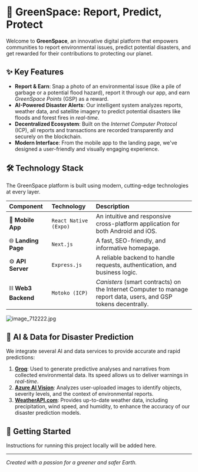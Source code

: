# 🌳 GreenSpace: Report, Predict, Protect

Welcome to **GreenSpace**, an innovative digital platform that empowers communities to report environmental issues, predict potential disasters, and get rewarded for their contributions to protecting our planet.

## ✨ Key Features

* **Report & Earn**: Snap a photo of an environmental issue (like a pile of garbage or a potential flood hazard), report it through our app, and earn *GreenSpace Points* (GSP) as a reward.
* **AI-Powered Disaster Alerts**: Our intelligent system analyzes reports, weather data, and satellite imagery to predict potential disasters like floods and forest fires in *real-time*.
* **Decentralized Ecosystem**: Built on the *Internet Computer Protocol* (ICP), all reports and transactions are recorded transparently and securely on the blockchain.
* **Modern Interface**: From the mobile app to the landing page, we've designed a user-friendly and visually engaging experience.

## 🛠️ Technology Stack

The GreenSpace platform is built using modern, cutting-edge technologies at every layer.

| Component         | Technology            | Description                                                                                             |
| :---------------- | :-------------------- | :------------------------------------------------------------------------------------------------------ |
| 📱 **Mobile App** | `React Native (Expo)` | An intuitive and responsive cross-platform application for both Android and iOS.                        |
| 🌐 **Landing Page** | `Next.js`             | A fast, SEO-friendly, and informative homepage.                                                         |
| ⚙️ **API Server** | `Express.js`          | A reliable backend to handle requests, authentication, and business logic.                              |
| ⛓️ **Web3 Backend** | `Motoko (ICP)`        | *Canisters* (smart contracts) on the Internet Computer to manage report data, users, and GSP tokens decentrally. |

![image_712222.jpg](image_712222.jpg)

## 🤖 AI & Data for Disaster Prediction

We integrate several AI and data services to provide accurate and rapid predictions:

1.  **[Groq](https://groq.com/)**: Used to generate predictive analyses and narratives from collected environmental data. Its speed allows us to deliver warnings in *real-time*.
2.  **[Azure AI Vision](https://azure.microsoft.com/en-us/products/ai-services/ai-vision)**: Analyzes user-uploaded images to identify objects, severity levels, and the context of environmental reports.
3.  **[WeatherAPI.com](https://www.weatherapi.com/)**: Provides up-to-date weather data, including precipitation, wind speed, and humidity, to enhance the accuracy of our disaster prediction models.

## 🚀 Getting Started

Instructions for running this project locally will be added here.

---
*Created with a passion for a greener and safer Earth.*